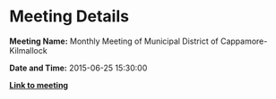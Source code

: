# Meeting Details

**Meeting Name:** Monthly Meeting of Municipal District of Cappamore-Kilmallock

**Date and Time:** 2015-06-25 15:30:00

**<a href="https://www.limerick.ie/council/whats-on/monthly-meeting-municipal-district-cappamore-kilmallock-17" target="_blank">Link to meeting</a>**
